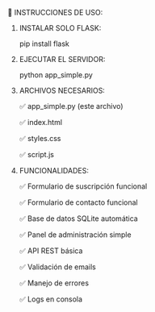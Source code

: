 🔧 INSTRUCCIONES DE USO:

1. INSTALAR SOLO FLASK:
   
   pip install flask

2. EJECUTAR EL SERVIDOR:
   
   python app_simple.py

3. ARCHIVOS NECESARIOS:
   
   ✅ app_simple.py (este archivo)
   
   ✅ index.html
   
   ✅ styles.css
   
   ✅ script.js
   

4. FUNCIONALIDADES:
   
   ✅ Formulario de suscripción funcional
   
   ✅ Formulario de contacto funcional
   
   ✅ Base de datos SQLite automática
   
   ✅ Panel de administración simple
   
   ✅ API REST básica
   
   ✅ Validación de emails
   
   ✅ Manejo de errores
   
   ✅ Logs en consola
